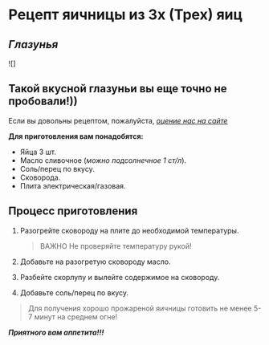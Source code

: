 # Рецепт яичницы из 3х (Трех) яиц

## *Глазунья*

![]

## Такой вкусной глазуньи вы еще точно не пробовали!))

Если вы довольны рецептом, пожалуйста, [ *оцение нас на сайте*][def]

[def]: https://supereggs.ru "СуперЯичница"

**Для приготовления вам понадобятся:**

- Яйца 3 шт.
- Масло сливочное (*можно подсолнечное 1 ст/л*).
- Соль/перец по вкусу.
- Сковорода.
- Плита электрическая/газовая.

## Процесс приготовления

1. Разогрейте сковороду на плите до необходимой температуры.

    > ВАЖНО Не проверяйте температуру рукой!

2. Добавьте на разогретую сковороду масло.
3. Разбейте скорлупу и вылейте содержимое на сковороду.
4. Добавьте соль/перец по вкусу.

>Для получения хорошо прожареной яичницы готовить не менее 5-7 минут на среднем огне!

***Приятного вам аппетита!!!***

[def]: https://supereggs.ru "СуперЯичница"
